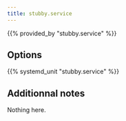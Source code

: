 ```yaml
---
title: stubby.service
---
```


{{% provided_by "stubby.service" %}}

## Options

{{% systemd_unit "stubby.service" %}}

## Additionnal notes

Nothing here.